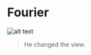 # Fourier
![alt text](http://t3.gstatic.com/licensed-image?q=tbn:ANd9GcRuy82QyUUPMOZ4HeauLFp1X-HabybF2TJy1WKgTEovp7OvV_2v-LwVnHuot19fhOJK)

> He changed the view.


